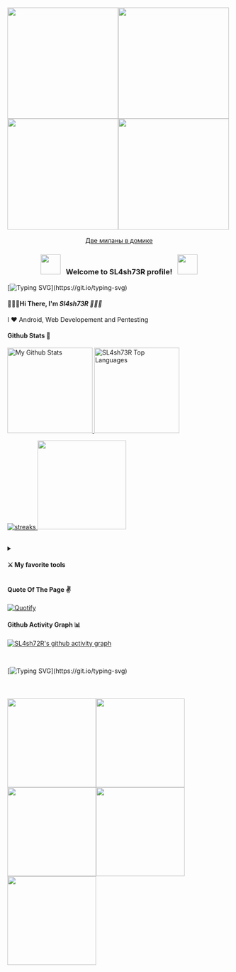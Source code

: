 <h3 align="left">
  <img src="https://media.tenor.com/UE6SRTn03pcAAAAC/aesthetic.gif" width="250px"><img src="https://media.tenor.com/UE6SRTn03pcAAAAC/aesthetic.gif" width="250px"><img src="https://media.tenor.com/UE6SRTn03pcAAAAC/aesthetic.gif" width="250px"><img src="https://media.tenor.com/UE6SRTn03pcAAAAC/aesthetic.gif" width="250px">

</h3>  
  
<div align="center">    
  
 [Две миланы в домике](https://user-images.githubusercontent.com/87204613/221285319-0823542f-6d19-4d82-b532-87798ba63008.webm)
  
</div>


<h3 align="center">
  <img src="https://media.tenor.com/sPEBnofCEzQAAAAi/fee-fairy.gif" width="45">
  &nbsp; Welcome to SL4sh73R profile! &nbsp;
  <img src="https://media.tenor.com/sPEBnofCEzQAAAAi/fee-fairy.gif" width="45">
</h3>

[![Typing SVG](https://readme-typing-svg.demolab.com?font=Fira+Code&pause=500&color=f76a92&width=435&lines=Hello%2C+everyone%2C+except+Vadim!;I'm+a+Cyber+Security+student;I+love+Java!;I+love+C%2B%2B!;and+I+love+python+too...)](https://git.io/typing-svg)

 #### 🧛🧛🧛Hi There, I'm <b><i>Sl4sh73R 🧛🧛🧛</i></b>

 I ❤ Android, Web Developement and Pentesting
 
 
 
  #### Github Stats 🥀
  
  <a href="https://github.com/anuraghazra/github-readme-stats">
  <img alt="My Github Stats" src="https://github-readme-stats.vercel.app/api?username=sl4sh73r&count_private=true&show_icons=true&theme=dracula&hide_border=true&custom_title=Stats" height="192px"/>
  </a>
  
  <a href="https://github.com/anuraghazra/github-readme-stats">
  <img alt="SL4sh73R Top Languages" src="https://github-readme-stats.vercel.app/api/top-langs/?username=sl4sh73r&langs_count=8&layout=compact&theme=dracula&hide_border=true" height="192px"/>
  </a>
  <p>
   <a href="http://github-readme-streak-stats.herokuapp.com">
     <img alt="streaks" src="http://github-readme-streak-stats.herokuapp.com?user=sl4sh73r&count_private=true&theme=dracula&hide_border=true&bg_color=#FFFAFA&title_color=#FFFAFA&icon_color=#FFFAFA">
  </a>
  <img src="https://media.tenor.com/k7v9dZiw6rsAAAAi/hello-kitty.gif" width="200px"/>
  </p>
 <br>
 
 <details close>
   <summary><h4>⚔ My favorite tools</h4></summary>
   <h5>Programming Languages & Markup Languages</h5>
   <p>
   <img alt="Java" src="https://img.shields.io/badge/java-%23ED8B00.svg?style=for-the-badge&logo=java&logoColor=white" />
   <img alt="C" src="https://img.shields.io/badge/c-%2300599C.svg?style=for-the-badge&logo=c&logoColor=white" />
  <img alt="C++" src="https://img.shields.io/badge/c++-%2300599C.svg?style=for-the-badge&logo=c%2B%2B&logoColor=white" />
  <img alt="C#" src="https://img.shields.io/badge/c%23-%23239120.svg?style=for-the-badge&logo=c-sharp&logoColor=white" />
  <img alt="CSS" src="https://img.shields.io/badge/css3-%231572B6.svg?style=for-the-badge&logo=css3&logoColor=white" />
  <img alt="HTML" src="https://img.shields.io/badge/html5-%23E34F26.svg?style=for-the-badge&logo=html5&logoColor=white" />
  <img alt="LaTeX" src="https://img.shields.io/badge/latex-%23008080.svg?style=for-the-badge&logo=latex&logoColor=white" />
  <img alt="Markdown" src="https://img.shields.io/badge/markdown-%23000000.svg?style=for-the-badge&logo=markdown&logoColor=white" />
  <img alt="Node.js" src="https://img.shields.io/badge/node.js-6DA55F?style=for-the-badge&logo=node.js&logoColor=white" />
  <img alt="Python" src="https://img.shields.io/badge/python-3670A0?style=for-the-badge&logo=python&logoColor=ffdd54" />
  <img alt="My SQL" src="https://img.shields.io/badge/mysql-%2300f.svg?style=for-the-badge&logo=mysql&logoColor=white" />
  <img src="https://img.shields.io/badge/shell_script%20-%23121011.svg?&style=for-the-badge&logo=gnu-bash&logoColor=white"/>
  <img src="https://img.shields.io/badge/ruby-%23CC342D.svg?&style=for-the-badge&logo=ruby&logoColor=white"/>
  <img src="https://img.shields.io/badge/go-%2300ADD8.svg?&style=for-the-badge&logo=go&logoColor=white"/>
     

   </p>
   
 </details>
 

 #### Quote Of The Page ✌
 
[![Quotify](https://github-readme-quotify.vercel.app/api?mode=mixed&type=horizontal&theme=dracula)](https://github.com/sl4sh73r/github-readme-quotify)

#### Github Activity Graph 📊

[![SL4sh72R's github activity graph](https://github-readme-activity-graph.cyclic.app/graph?username=sl4sh73r&theme=dracula&hide_border=true&radius=25)](https://github.com/ashutosh00710/github-readme-activity-graph)

<br>

[![Typing SVG](https://readme-typing-svg.demolab.com?font=Fira+Code&pause=500&color=F76A92&width=435&lines=Thank+You+!;See+You+Again!;Bye+Bye+!;Are+u+still+reading!)](https://git.io/typing-svg)

<br>
<h3 align="left">
  <img src="https://media.tenor.com/UE6SRTn03pcAAAAC/aesthetic.gif" width="200px"><img src="https://media.tenor.com/UE6SRTn03pcAAAAC/aesthetic.gif" width="200px"><img src="https://media.tenor.com/UE6SRTn03pcAAAAC/aesthetic.gif" width="200px"><img src="https://media.tenor.com/UE6SRTn03pcAAAAC/aesthetic.gif" width="200px"><img src="https://media.tenor.com/UE6SRTn03pcAAAAC/aesthetic.gif" width="200px">

   


    
